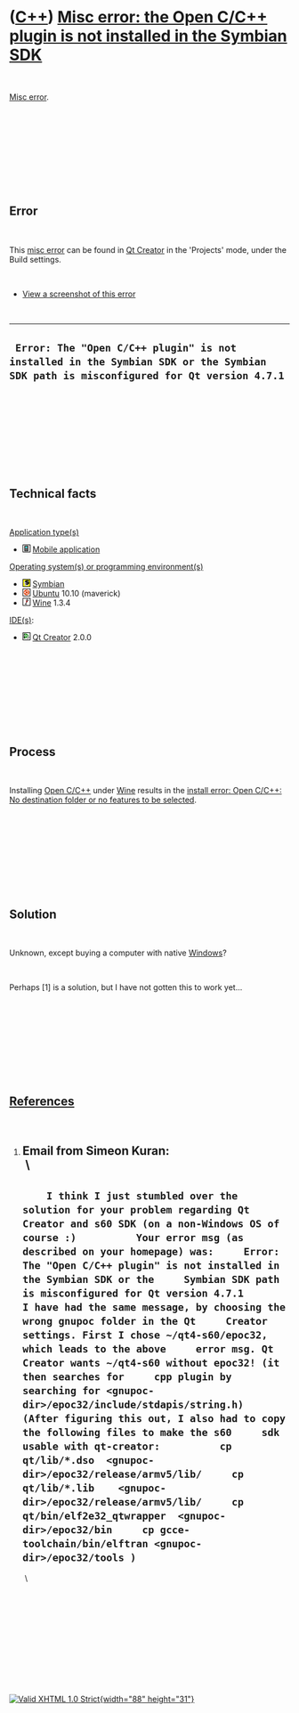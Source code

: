 



 

 

 

 

 

([C++](Cpp.htm)) [Misc error: the Open C/C++ plugin is not installed in the Symbian SDK](CppMiscErrorTheOpenCppPluginIsNotInstalledInTheSymbianSdk.htm)
=======================================================================================================================================================

 

[Misc error](CppMiscError.htm).

 

 

 

 

 

Error
-----

 

This [misc error](CppMiscError.htm) can be found in [Qt
Creator](CppQtCreator.htm) in the 'Projects' mode, under the Build
settings.

 

-   [View a screenshot of this
    error](CppMiscErrorTheOpenCppPluginIsNotInstalledInTheSymbianSdk.png)

 

  -------------------------------------------------------------------------------------------------------------------------------------
  ` Error: The "Open C/C++ plugin" is not installed in the Symbian SDK or the Symbian SDK path is misconfigured for Qt version 4.7.1`
  -------------------------------------------------------------------------------------------------------------------------------------

 

 

 

 

 

Technical facts
---------------

 

[Application type(s)](CppApplication.htm)

-   ![Mobile](PicMobile.png) [Mobile
    application](CppMobileApplication.htm)

[Operating system(s) or programming environment(s)](CppOs.htm)

-   ![Symbian](PicSymbian.png) [Symbian](CppSymbian.htm)
-   ![Ubuntu](PicUbuntu.png) [Ubuntu](CppUbuntu.htm) 10.10 (maverick)
-   ![Wine](PicWine.png) [Wine](CppWine.htm) 1.3.4

[IDE(s)](CppIde.htm):

-   ![Qt Creator](PicQtCreator.png) [Qt Creator](CppQtCreator.htm) 2.0.0

 

 

 

 

 

Process
-------

 

Installing [Open C/C++](CppOpenCpp.htm) under [Wine](CppWine.htm)
results in the [install error: Open C/C++: No destination folder or no
features to be selected](CppInstallErrorOpenCpp.htm).

 

 

 

 

 

Solution
--------

 

Unknown, except buying a computer with native [Windows](CppWindows.htm)?

 

Perhaps \[1\] is a solution, but I have not gotten this to work yet...

 

 

 

 

 

[References](CppReferences.htm)
-------------------------------

 

1.  Email from Simeon Kuran:\
     \
      ----------------------------------------------------------------------------------------------------------------------------------------------------------------------------------------------------------------------------------------------------------------------------------------------------------------------------------------------------------------------------------------------------------------------------------------------------------------------------------------------------------------------------------------------------------------------------------------------------------------------------------------------------------------------------------------------------------------------------------------------------------------------------------------------------------------------------------------------------------------------------------------------------------------------------------------------------------------------------------------------------------------------------------------------------------------------
      `     I think I just stumbled over the solution for your problem regarding Qt     Creator and s60 SDK (on a non-Windows OS of course :)          Your error msg (as described on your homepage) was:     Error: The "Open C/C++ plugin" is not installed in the Symbian SDK or the     Symbian SDK path is misconfigured for Qt version 4.7.1          I have had the same message, by choosing the wrong gnupoc folder in the Qt     Creator settings. First I chose ~/qt4-s60/epoc32, which leads to the above     error msg. Qt Creator wants ~/qt4-s60 without epoc32! (it then searches for     cpp plugin by searching for <gnupoc-dir>/epoc32/include/stdapis/string.h)          (After figuring this out, I also had to copy the following files to make the s60     sdk usable with qt-creator:          cp qt/lib/*.dso  <gnupoc-dir>/epoc32/release/armv5/lib/     cp qt/lib/*.lib    <gnupoc-dir>/epoc32/release/armv5/lib/     cp qt/bin/elf2e32_qtwrapper  <gnupoc-dir>/epoc32/bin     cp gcce-toolchain/bin/elftran <gnupoc-dir>/epoc32/tools )     `
      ----------------------------------------------------------------------------------------------------------------------------------------------------------------------------------------------------------------------------------------------------------------------------------------------------------------------------------------------------------------------------------------------------------------------------------------------------------------------------------------------------------------------------------------------------------------------------------------------------------------------------------------------------------------------------------------------------------------------------------------------------------------------------------------------------------------------------------------------------------------------------------------------------------------------------------------------------------------------------------------------------------------------------------------------------------------------

     \

 

 

 

 

 





 

[![Valid XHTML 1.0 Strict](valid-xhtml10.png){width="88"
height="31"}](http://validator.w3.org/check?uri=referer)
